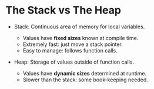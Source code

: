 # The Stack vs The Heap

- Stack: Continuous area of memory for local variables.
  - Values have **fixed sizes** known at compile time.
  - Extremely fast: just move a stack pointer.
  - Easy to manage: follows function calls.

- Heap: Storage of values outside of function calls.
  - Values have **dynamic sizes** determined at runtime.
  - Slower than the stack: some book-keeping needed.
